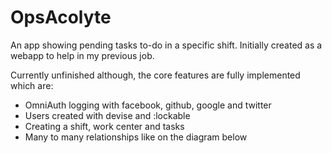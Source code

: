 # OpsAcolyte

An app showing pending tasks to-do in a specific shift. Initially created as a webapp to help in my previous job.

Currently unfinished although, the core features are fully implemented which are:
* OmniAuth logging with facebook, github, google and twitter
* Users created with devise and :lockable
* Creating a shift, work center and tasks
* Many to many relationships like on the diagram below
